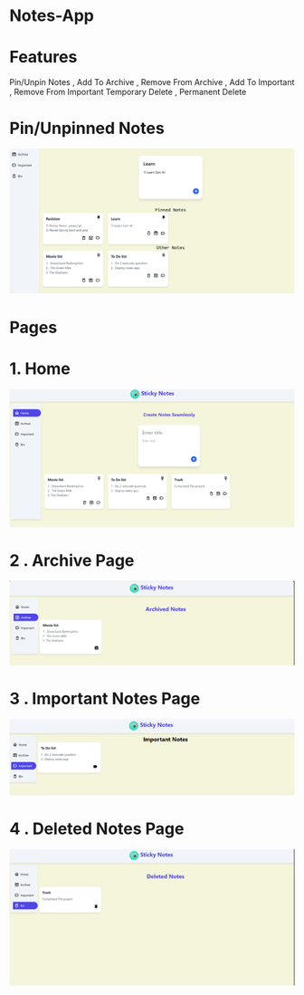 
# Notes-App
 
# Features
 
 Pin/Unpin Notes , Add To Archive , Remove From Archive , Add To Important , Remove From Important 
 Temporary Delete , Permanent Delete

# Pin/Unpinned Notes
![alt text](image-4.png)

# Pages
# 1. Home
![alt text](image.png)
# 2 . Archive Page
![alt text](image-1.png)
# 3 . Important Notes Page
![alt text](image-2.png)
# 4 . Deleted Notes Page
![alt text](image-3.png)